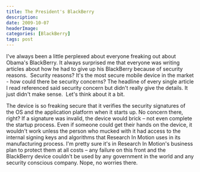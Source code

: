 ```yaml
---
title: The President's BlackBerry
description: 
date: 2009-10-07
headerImage: 
categories: [BlackBerry]
tags: post
---
```


I've always been a little perplexed about everyone freaking out about Obama's BlackBerry. It always surprised me that everyone was writing articles about how he had to give up his BlackBerry because of security reasons.  Security reasons? It's the most secure mobile device in the market - how could there be security concerns? The headline of every single article I read referenced said security concern but didn't really give the details. It just didn't make sense.  Let's think about it a bit.

The device is so freaking secure that it verifies the security signatures of the OS and the application platform when it starts up. No concern there, right? If a signature was invalid, the device would brick – not even complete the startup process. Even if someone could get their hands on the device, it wouldn't work unless the person who mucked with it had access to the internal signing keys and algorithms that Research In Motion uses in its manufacturing process. I'm pretty sure it's in Research In Motion's business plan to protect them at all costs – any failure on this front and the BlackBerry device couldn't be used by any government in the world and any security conscious company. Nope, no worries there.